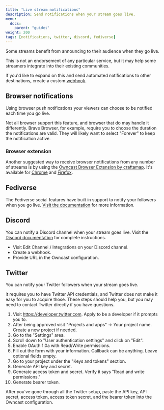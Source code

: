 ```yaml
---
title: "Live stream notifications"
description: Send notifications when your stream goes live.
menu:
  docs:
    parent: "guides"
weight: 200
tags: [notifications, twitter, discord, fediverse]
---
```


Some streams benefit from announcing to their audience when they go live.

This is not an endorsement of any particular service, but it may help some streamers integrate into their existing communities.

If you'd like to expand on this and send automated notifications to other destinations, create a custom [webhook](/thirdparty/webhooks/).

## Browser notifications

Using browser push notifications your viewers can choose to be notified each time you go live.

Not all browser support this feature, and browser that do may handle it differently. Brave Browser, for example, require you to choose the duration the notifications are valid. They will likely want to select "Forever" to keep the notification active.

### Browser extension

Another suggested way to receive browser notifications from any number of streams is by using the
[Owncast Browser Extension by craftamap](https://github.com/craftamap/owncast-browser-extension). It's available for [Chrome](https://chrome.google.com/webstore/detail/owncast-extension/djgneammmklaajinkihpibdpaflehgio) and [Firefox](https://addons.mozilla.org/en-US/firefox/addon/owncast-extension/).

## Fediverse

The Fediverse social features have built in support to notify your followers when you go live. [Visit the documentation](/docs/social/) for more information.

## Discord

You can notify a Discord channel when your stream goes live. Visit the [Discord documentation](https://support.discord.com/hc/en-us/articles/228383668) for complete instructions.

- Visit Edit Channel / Integrations on your Discord channel.
- Create a webhook.
- Provide URL in the Owncast configuration.

## Twitter

You can notify your Twitter followers when your stream goes live.

It requires you to have Twitter API credentials, and Twitter does not make it easy for you to acquire those.
These steps should help you, but you may need to contact Twitter directly if you have questions.

1. Visit https://developer.twitter.com. Apply to be a developer if it prompts you to.
2. After being approved visit "Projects and apps" -> Your project name. Create a new project if needed.
3. Go to the "Settings" area.
4. Scroll down to "User authentication settings" and click on "Edit".
5. Enable OAuth 1.0a with Read/Write permissions.
6. Fill out the form with your information. Callback can be anything. Leave optional fields empty.
7. Go to your project under the "Keys and tokens" section.
8. Generate API key and secret.
9. Generate access token and secret. Verify it says "Read and write permissions."
10. Generate bearer token.

After you've gone through all the Twitter setup, paste the API key, API secret, access token, access token secret, and the bearer token into the Owncast configuration.

